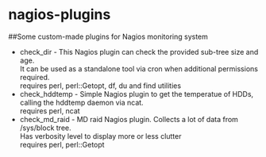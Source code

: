 # nagios-plugins
##Some custom-made plugins for Nagios monitoring system
* check_dir - This Nagios plugin can check the provided sub-tree size and age.  
 It can be used as a standalone tool via cron when additional permissions required.  
 requires perl, perl::Getopt, df, du and find utilities
* check_hddtemp - Simple Nagios plugin to get the temperatue of HDDs, calling the hddtemp daemon via ncat.  
 requires perl, ncat
* check_md_raid - MD raid Nagios plugin. Collects a lot of data from /sys/block tree.  
 Has verbosity level to display more or less clutter  
 requires perl, perl::Getopt

